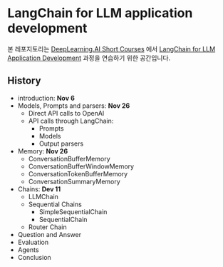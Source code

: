 # LangChain for LLM application development

본 레포지토리는 [DeepLearning.AI Short Courses](https://learn.deeplearning.ai/) 에서 [LangChain for LLM Application Development](https://learn.deeplearning.ai/langchain/lesson/1/introduction) 과정을 연습하기 위한 공간입니다.

## History
- introduction: **Nov 6**
- Models, Prompts and parsers: **Nov 26**
    - Direct API calls to OpenAI
    - API calls through LangChain:
        - Prompts
        - Models
        - Output parsers
- Memory: **Nov 26**
    - ConversationBufferMemory
    - ConversationBufferWindowMemory
    - ConversationTokenBufferMemory
    - ConversationSummaryMemory
- Chains: **Dev 11**
    - LLMChain
    - Sequential Chains
        - SimpleSequentialChain
        - SequentialChain
    - Router Chain    
- Question and Answer
- Evaluation
- Agents
- Conclusion
